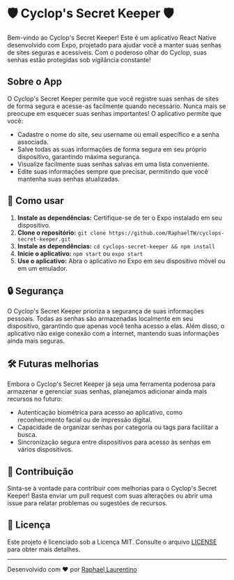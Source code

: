 # 🛡️ Cyclop's Secret Keeper 🛡️

Bem-vindo ao Cyclop's Secret Keeper! Este é um aplicativo React Native desenvolvido com Expo, projetado para ajudar você a manter suas senhas de sites seguras e acessíveis. Com o poderoso olhar do Cyclop, suas senhas estão protegidas sob vigilância constante!

## Sobre o App

O Cyclop's Secret Keeper permite que você registre suas senhas de sites de forma segura e acesse-as facilmente quando necessário. Nunca mais se preocupe em esquecer suas senhas importantes! O aplicativo permite que você:

- Cadastre o nome do site, seu username ou email específico e a senha associada.
- Salve todas as suas informações de forma segura em seu próprio dispositivo, garantindo máxima segurança.
- Visualize facilmente suas senhas salvas em uma lista conveniente.
- Edite suas informações sempre que precisar, permitindo que você mantenha suas senhas atualizadas.

## 🚀 Como usar

1. **Instale as dependências:** Certifique-se de ter o Expo instalado em seu dispositivo.
2. **Clone o repositório:** `git clone https://github.com/RaphaelTW/cyclops-secret-keeper.git`
3. **Instale as dependências:** `cd cyclops-secret-keeper && npm install`
4. **Inicie o aplicativo:** `npm start` ou `expo start`
5. **Use o aplicativo:** Abra o aplicativo no Expo em seu dispositivo móvel ou em um emulador.

## 🔒 Segurança

O Cyclop's Secret Keeper prioriza a segurança de suas informações pessoais. Todas as senhas são armazenadas localmente em seu dispositivo, garantindo que apenas você tenha acesso a elas. Além disso, o aplicativo não exige conexão com a internet, mantendo suas informações ainda mais seguras.

## 🛠️ Futuras melhorias

Embora o Cyclop's Secret Keeper já seja uma ferramenta poderosa para armazenar e gerenciar suas senhas, planejamos adicionar ainda mais recursos no futuro:

- Autenticação biométrica para acesso ao aplicativo, como reconhecimento facial ou de impressão digital.
- Capacidade de organizar senhas por categoria ou tags para facilitar a busca.
- Sincronização segura entre dispositivos para acesso às senhas em vários dispositivos.

## 🤝 Contribuição

Sinta-se à vontade para contribuir com melhorias para o Cyclop's Secret Keeper! Basta enviar um pull request com suas alterações ou abrir uma issue para relatar problemas ou sugestões de recursos.

## 📝 Licença

Este projeto é licenciado sob a Licença MIT. Consulte o arquivo [LICENSE](LICENSE) para obter mais detalhes.

---

Desenvolvido com ❤️ por [Raphael Laurentino](https://github.com/RaphaelTW)
